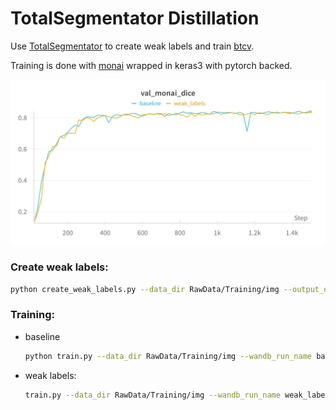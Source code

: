 # TotalSegmentator Distillation

Use [TotalSegmentator](https://github.com/wasserth/TotalSegmentator) to create weak labels and train [btcv](https://www.synapse.org/Synapse:syn3193805).

Training is done with [monai](https://github.com/Project-MONAI/MONAI) wrapped in keras3 with pytorch backed.


![image](images/eval.png)

### Create weak labels:
```bash
python create_weak_labels.py --data_dir RawData/Training/img --output_dir weak_labels/labels
```
### Training:

* baseline 
    ```bash
    python train.py --data_dir RawData/Training/img --wandb_run_name baseline --validation_labels RawData/Training/label --train_labels RawData/Training/label
    ```

* weak labels:
    ```bash
    train.py --data_dir RawData/Training/img --wandb_run_name weak_labels --validation_labels RawData/Training/label --train_labels weak_labels/labels/
    ```